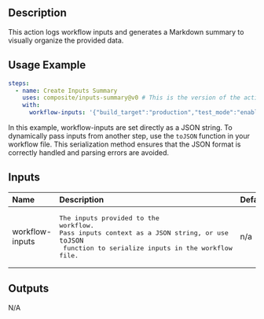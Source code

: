 

<!-- actdocs start -->

## Description

This action logs workflow inputs and generates a Markdown summary to visually organize the provided data.

## Usage Example
```yaml
steps:
  - name: Create Inputs Summary
    uses: composite/inputs-summary@v0 # This is the version of the action
    with:
      workflow-inputs: '{"build_target":"production","test_mode":"enabled"}'
```

In this example, workflow-inputs are set directly as a JSON string.
To dynamically pass inputs from another step, use the `toJSON` function in your workflow file.
This serialization method ensures that the JSON format is correctly handled and parsing errors are avoided.

## Inputs

| Name | Description | Default | Required |
| :--- | :---------- | :------ | :------: |
| workflow-inputs | <pre>The inputs provided to the workflow.<br>Pass inputs context as a JSON string, or use `toJSON` function to serialize inputs in the workflow file.</pre> | n/a | yes |

## Outputs

N/A

<!-- actdocs end -->


